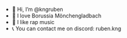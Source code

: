 - 👋 Hi, I’m @kngruben
- 💚 I love Borussia Mönchengladbach
- 🎤 I like rap music
- 📞 You can contact me on discord: ruben.kng

<!---
kngruben/kngruben is a ✨ special ✨ repository because its `README.md` (this file) appears on your GitHub profile.
You can click the Preview link to take a look at your changes.
--->
